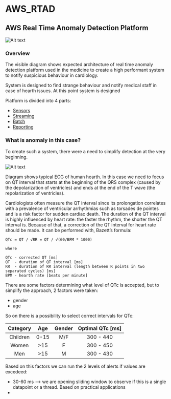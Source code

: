 # AWS_RTAD

## AWS Real Time Anomaly Detection Platform

![Alt text](../documentation/aws_rtad_actual.png)

### Overview

The visible diagram shows expected architecture of real time anomaly detection platform used in the medicine to create a high performant system to notify suspicious behaviour in cardiology.

System is designed to find strange behaviour and notify medical staff in case of hearth issues. At this point system is designed 

Platform is divided into 4 parts:

* [Sensors](../documentation/sensors/readme.md)
* [Streaming](../documentation/streaming/readme.md)
* [Batch](../documentation/batch/readme.md)
* [Reporting](../documentation/reporting/readme.md)

### What is anomaly in this case?
To create such a system, there were a need to simplify detection at the very beginning.

![Alt text](../documentation/hearth_work.png)

Diagram shows typical ECG of human hearth. In this case we need to focus on QT interval that starts at the beginning of the QRS complex (caused by the depolarization of ventricles) and ends at the end of the T wave (the repolarization of ventricles).

Cardiologists often measure the QT interval since its prolongation correlates with a prevalence of ventricular arrhythmias such as torsades de pointes and is a risk factor for sudden cardiac death. The duration of the QT interval is highly influenced by heart rate: the faster the rhythm, the shorter the QT interval is. Because of that, a correction of the QT interval for heart rate should be made. It can be performed with, Bazett’s formula:

```
QTc = QT / √RR = QT / √(60/BPM * 1000)

where

QTc - corrected QT [ms]
QT  - duration of QT interval [ms]
RR  - duration of RR interval (length between R points in two separated cycles) [ms]
BPM - hearth rate [beats per minute]

```

There are some factors determining what level of QTc is accepted, but to simplify the approach, 2 factors were taken:

* gender
* age

So on there is a possibility to select correct intervals for QTc:

| Category           | Age   | Gender | Optimal QTc [ms] |
| :---:              | :---: | :---:  | :---:            |
| Children           | 0-15  | M/F    | 300 - 440        |
| Women              | >15   | F      | 300 - 450        |
| Men                | >15   | M      | 300 - 430        |

Based on this factors we can run the 2 levels of alerts if values are excedeed:
* 30-60 ms --> we are opening sliding window to observe if this is a single datapoint or a thread. Based on practical applications 
*